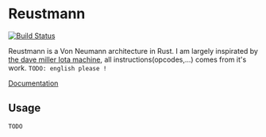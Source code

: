 # Reustmann

[![Build Status](https://travis-ci.org/Kerosene2000/Reustmann.svg?branch=master)](https://travis-ci.org/Kerosene2000/Reustmann)

Reustmann is a Von Neumann architecture in Rust.
I am largely inspirated by [the dave miller Iota machine](http://www.millermattson.com/dave/?p=174), all instructions(opcodes,...) comes from it's work.
`TODO: english please !`

[Documentation](http://Kerosene2000.github.io/reustmann/reustmann/)

## Usage

`TODO`
